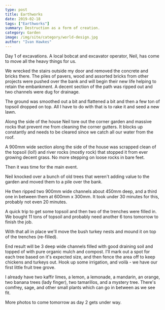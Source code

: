 ```yaml
---
type: post
title: Earthworks
date: 2019-02-18
tags: ["Earthworks"]
summary: Destruction as a form of creation.
category: Garden
image: /img/site/category/world-design.jpg
author: "Ivan Hawkes"
---
```


Day 1 of excavations. A local bobcat and excavator operator, Neil, has come to move all the heavy things for us.

We wrecked the stairs outside my door and removed the concrete and bricks there. The piles of pavers, wood and assorted bricks from other projects were pushed over the bank and will begin their new life helping to retain the embankment. A decent section of the path was ripped out and two channels were dug for drainage.

The ground was smoothed out a bit and flattened a bit and then a few ton of topsoil dropped on top. All I have to do with that is to rake it and seed a new lawn.

Along the side of the house Neil tore out the corner garden and massive rocks that prevent me from cleaning the corner gutters. It blocks up constantly and needs to be cleared since we catch all our water from the roof.

A 900mm wide section along the side of the house was scrapped clean of the topsoil (lol!) and river rocks (mostly rock) that stopped it from ever growing decent grass. No more stepping on loose rocks in bare feet.

Then it was time for the main event.

Neil knocked over a bunch of old trees that weren't adding value to the garden and moved them to a pile over the bank.

He then ripped two 900mm wide channels about 450mm deep, and a third one in between them at 600mm x 300mm. It took under 30 minutes for this, probably not even 20 minutes.

A quick trip to get some topsoil and then two of the trenches were filled in. We bought 11 tons of topsoil and probably need another 6 tons tomorrow to finish the job.

With that all in place we'll move the bush turkey nests and mound it on top of the trenches (re-filled).

End result will be 3 deep wide channels filled with good draining soil and topped of with pure organic mulch and compost. I'll mark out a spot for each tree based on it's expected size, and then fence the area off to keep chickens and turkeys out. Hook up some irrigation, and voilà - we have our first little fruit tree grove.

I already have two kaffir limes, a lemon, a lemonade, a mandarin, an orange, two banana trees (lady finger), two tamarillos, and a mystery tree. There's comfrey, sage, and other small plants which can go in between as we see fit.

More photos to come tomorrow as day 2 gets under way.